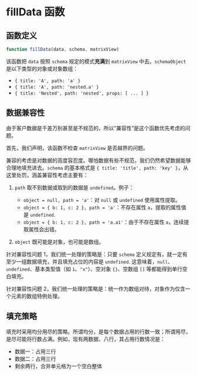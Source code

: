 # fillData 函数

## 函数定义

```javascript
function fillData(data, schema, matrixView)
```

该函数把 `data` 按照 `schema` 规定的模式**充满**到 `matrixView` 中去。`schemaObject` 是以下类型的对象或对象数组：

- `{ title: 'A', path: 'a' }`
- `{ title: 'A', path: 'nested.a' }`
- `{ title: 'Nested', path: 'nested', props: [ ... ] }`

## 数据兼容性

由于客户数据是千差万别甚至是不规范的，所以“兼容性”是这个函数优先考虑的问题。

首先，我们声明，该函数不检查 `matrixView` 是否越界的问题。

兼容的考虑是对数据的高度容忍度。哪怕数据有些不规范，我们仍然希望数据能够合理地填充进去。`schema` 的基本格式是 `{ title: 'title', path: 'key' }`，从这里处罚，涵盖兼容性考虑主要有：

1. `path` 取不到数据或取到的数据是 `undefined`。例子：

    - `object = null, path = 'a'`：对 `null` 或 `undefined` 使用属性提取。
    - `object = { b: 1, c: 2 }, path = 'a'`：不存在属性 `a`，提取的属性值是 `undefined`.
    - `object = { b: 1, c: 2 }, path = 'a.a1'`：由于不存在属性 `a`，连续提取属性会出错。

2. `object` 既可能是对象，也可能是数组。

针对兼容性问题 1，我们统一处理的策略是：只要 `schema` 定义规定有，就一定有至少一组数据填充，并且填充占位的内容是 `undefined`. 这意味着，`null`、`undefined`、基本类型值（如 `1`、`"x"`）、空对象 `{}`、空数组 `[]` 等都能得到单行空白填充。

针对兼容性问题 2，我们统一处理的策略是：统一作为数组对待，对象作为仅含一个元素的数组特例处理。

## 填充策略

填充时采用均分用尽的策略。所谓均分，是每个数据占用的行数一致；所谓用尽，是尽可能将行数占满。例如，现有两数据、八行，其占用行数情况是：

- 数据一：占用三行
- 数据二：占用三行
- 剩余两行，合并单元格为一个空白整体
